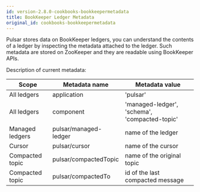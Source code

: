 ```yaml
---
id: version-2.8.0-cookbooks-bookkeepermetadata
title: BookKeeper Ledger Metadata
original_id: cookbooks-bookkeepermetadata
---
```


Pulsar stores data on BookKeeper ledgers, you can understand the contents of a ledger by inspecting the metadata attached to the ledger.
Such metadata are stored on ZooKeeper and they are readable using BookKeeper APIs.

Description of current metadata:

| Scope  | Metadata name | Metadata value |
| ------------- | ------------- | ------------- |
| All ledgers  | application  | 'pulsar' |
| All ledgers  | component  | 'managed-ledger', 'schema', 'compacted-topic' |
| Managed ledgers | pulsar/managed-ledger | name of the ledger |
| Cursor | pulsar/cursor | name of the cursor |
| Compacted topic | pulsar/compactedTopic | name of the original topic |
| Compacted topic | pulsar/compactedTo | id of the last compacted message |


